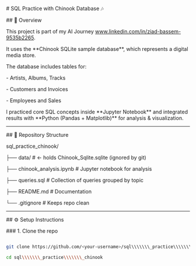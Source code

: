 \# SQL Practice with Chinook Database 🎶



\## 📌 Overview

This project is part of my AI Journey www.linkedin.com/in/ziad-bassem-9535b2265.

It uses the \*\*Chinook SQLite sample database\*\*, which represents a digital media store.

The database includes tables for:

\- Artists, Albums, Tracks

\- Customers and Invoices

\- Employees and Sales



I practiced core SQL concepts inside \*\*Jupyter Notebook\*\* and integrated results with \*\*Python (Pandas + Matplotlib)\*\* for analysis \& visualization.



---



\## 📂 Repository Structure



sql\_practice\_chinook/

├── data/ # <- holds Chinook\_Sqlite.sqlite (ignored by git)

├── chinook\_analysis.ipynb # Jupyter notebook for analysis

├── queries.sql # Collection of queries grouped by topic

├── README.md # Documentation

└── .gitignore # Keeps repo clean





---



\## ⚙️ Setup Instructions



\### 1. Clone the repo

```bash

git clone https://github.com/<your-username>/sql\\\\\\\_practice\\\\\\\_chinook.git

cd sql\\\\\\\_practice\\\\\\\_chinook



